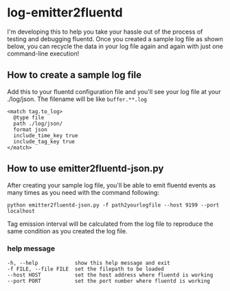 # log-emitter2fluentd

I'm developing this to help you take your hassle out of the process of testing and debugging fluentd. Once you created a sample log file as shown below, you can recycle the data in your log file again and again with just one command-line execution!

## How to create a sample log file

Add this to your fluentd configuration file and you'll see your log file at your ./log/json. The filename will be like ```buffer.**.log```

```
<match tag.to_log>
  @type file
  path ./log/json/
  format json
  include_time_key true
  include_tag_key true
</match>
```

## How to use emitter2fluentd-json.py

After creating your sample log file, you'll be able to emit fluentd events as many times as you need with the command following:

```
python emitter2fluentd-json.py -f path2yourlogfile --host 9199 --port localhost
```

Tag emission interval will be calculated from the log file to reproduce the same condition as you created the log file.


### help message
```
-h, --help            show this help message and exit
-f FILE, --file FILE  set the filepath to be loaded
--host HOST           set the host address where fluentd is working
--port PORT           set the port number where fluentd is working
```
